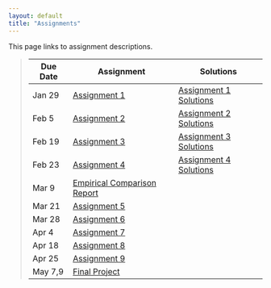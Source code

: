 ```yaml
---
layout: default
title: "Assignments"
---
```


This page links to assignment descriptions.

> Due Date |                Assignment                                | Solutions                                               |
> -------- | -------------------------------------------------------- | ------------------------------------------------------- |
> Jan 29   | [Assignment 1](../assign/assign01.html)                  | [Assignment 1 Solutions](../assign/sol/assign01sol.pdf) |
> Feb 5    | [Assignment 2](../assign/assign02.html)                  | [Assignment 2 Solutions](../assign/sol/assign02sol.pdf) |
> Feb 19   | [Assignment 3](../assign/assign03.html)                  | [Assignment 3 Solutions](../assign/sol/assign03sol.pdf) |
> Feb 23   | [Assignment 4](../assign/assign04.html)                  | [Assignment 4 Solutions](../assign/sol/assign04sol.pdf) |
> Mar 9    | [Empirical Comparison Report](../assign/emp_comp.html)   |           |
> Mar 21   | [Assignment 5](../assign/assign05.html)                  |  |
> Mar 28   | [Assignment 6](../assign/assign06.html)                  |  |
> Apr 4    | [Assignment 7](../assign/assign07.html)                  |  |
> Apr 18   | [Assignment 8](../assign/assign08.html)                  |  |
> Apr 25   | [Assignment 9](../assign/assign09.html)                  |  |
> May 7,9  | [Final Project](../assign/finalproj.html)                |           |
